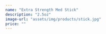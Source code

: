 ```yaml
---
name: "Extra Strength Med Stick"
description: "2.5oz"
image-url: "assets/img/products/stick.jpg"
price: ""
---
```

